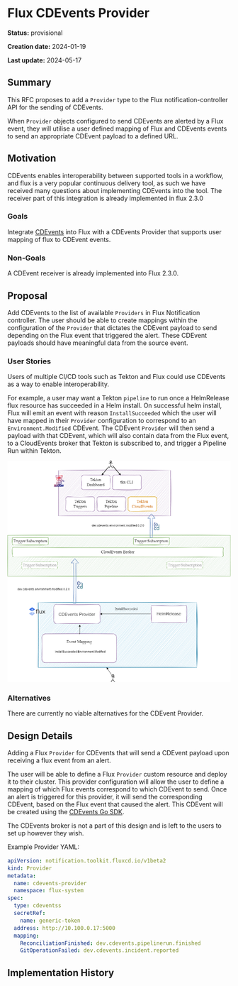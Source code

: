 # Flux CDEvents Provider

<!--
The title must be short and descriptive.
-->

**Status:** provisional

<!--
Status represents the current state of the RFC.
Must be one of `provisional`, `implementable`, `implemented`, `deferred`, `rejected`, `withdrawn`, or `replaced`.
-->

**Creation date:** 2024-01-19

**Last update:** 2024-05-17

## Summary

This RFC proposes to add a `Provider` type to the Flux notification-controller API for the sending of CDEvents.

When `Provider` objects configured to send CDEvents are alerted by a Flux event, they will utilise a user defined mapping of Flux and CDEvents events to send an appropriate CDEvent payload to a defined URL.
<!--
CDEvents Provider for flux. Sends a CDEvent to the specified address based on the flux event that triggered the provider.
-->

## Motivation

CDEvents enables interoperability between supported tools in a workflow, and flux is a very popular continuous delivery tool, as such we have received many questions about implementing CDEvents into the tool. The receiver part of this integration is already implemented in flux 2.3.0
<!--
CDEvents enables interoperability between supported tools in a workflow, and flux is a very popular continuous delivery tool, as such we have received many questions about implementing CDEvents into the tool.
-->

### Goals

Integrate [CDEvents](https://github.com/cdevents) into Flux with a CDEvents Provider that supports user mapping of flux to CDEvent events.

<!--
Integrate CDEvents into Flux with a CDEvents Provider.
-->

### Non-Goals

A CDEvent receiver is already implemented into Flux 2.3.0.

<!--
A CDEvent receiver is already in progress.
-->

## Proposal

Add CDEvents to the list of available `Providers` in Flux Notification controller. The user should be able to create mappings within the configuration of the `Provider` that dictates the CDEvent payload to send depending on the Flux event that triggered the alert. These CDEvent payloads should have meaningful data from the source event.
<!--
Add CDEvents to the list of available providers in Flux Notification controller. The user should be able to create mappings that tell it which CDEvents to send based on the flux event. It should then send that CDEvent to the specified URL.
-->

### User Stories

Users of multiple CI/CD tools such as Tekton and Flux could use CDEvents as a way to enable interoperability.

For example, a user may want a Tekton `pipeline` to run once a HelmRelease flux resource has succeeded in a Helm install. On successful helm install, Flux will emit an event with reason `InstallSucceeded` which the user will have mapped in their `Provider` configuration to correspond to an `Environment.Modified` CDEvent. The CDEvent `Provider` will then send a payload with that CDEvent, which will also contain data from the Flux event, to a CloudEvents broker that Tekton is subscribed to, and trigger a Pipeline Run within Tekton. 

![User Stories Tekton](user-stories-provider.drawio.png)


<!--
Optional if existing discussions and/or issues are linked in the motivation section.
-->

### Alternatives

There are currently no viable alternatives for the CDEvent Provider.
<!--
Certain use cases for CDEvents could be done alternatively using available providers such as the generic webhook.
-->

## Design Details

Adding a Flux `Provider` for CDEvents that will send a CDEvent payload upon receiving a flux event from an alert. 

The user will be able to define a Flux `Provider` custom resource and deploy it to their cluster. This provider configuration will allow the user to define a mapping of which Flux events correspond to which CDEvent to send. Once an alert is triggered for this provider, it will send the corresponding CDEvent, based on the Flux event that caused the alert. This CDEvent will be created using the [CDEvents Go SDK](https://github.com/cdevents/sdk-go).

The CDEvents broker is not a part of this design and is left to the users to set up however they wish.

Example Provider YAML:

```yaml
apiVersion: notification.toolkit.fluxcd.io/v1beta2
kind: Provider
metadata:
  name: cdevents-provider
  namespace: flux-system
spec:
  type: cdeventss
  secretRef:
    name: generic-token
  address: http://10.100.0.17:5000
  mapping: 
    ReconciliationFinished: dev.cdevents.pipelinerun.finished
    GitOperationFailed: dev.cdevents.incident.reported

```

<!--
This section should contain enough information that the specifics of your
change are understandable. This may include API specs and code snippets.

The design details should address at least the following questions:
- How can this feature be enabled / disabled?
- Does enabling the feature change any default behavior?
- Can the feature be disabled once it has been enabled?
- How can an operator determine if the feature is in use?
- Are there any drawbacks when enabling this feature?
-->

## Implementation History

<!--
Major milestones in the lifecycle of the RFC such as:
- The first Flux release where an initial version of the RFC was available.
- The version of Flux where the RFC graduated to general availability.
- The version of Flux where the RFC was retired or superseded.
-->
